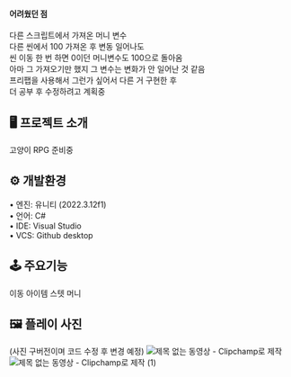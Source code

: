 
#### 어려웠던 점  
다른 스크립트에서 가져온 머니 변수  
다른 씬에서 100 가져온 후 변동 일어나도  
씬 이동 한 번 하면 0이던 머니변수도 100으로 돌아옴  
아마 그 가져오기만 했지 그 변수는 변화가 안 일어난 것 같음  
프리팹을 사용해서 그런가 싶어서 다른 거 구현한 후  
더 공부 후 수정하려고 계획중  
  
## 🖥 프로젝트 소개 

고양이 RPG 준비중 

## ⚙️ 개발환경  

• 엔진: 유니티 (2022.3.12f1)  
• 언어: C#  
• IDE: Visual Studio  
• VCS: Github desktop  

## 🕹 주요기능  

이동 아이템 스텟 머니

## 🖼 플레이 사진
(사진 구버전이며 코드 수정 후 변경 예정)
![제목 없는 동영상 - Clipchamp로 제작](https://github.com/SeungYeon04/SeungYeon04-SfartaGameATM1/assets/100332811/8e7185d7-23d6-480f-88f5-10b14b1aee10)  
![제목 없는 동영상 - Clipchamp로 제작 (1)](https://github.com/SeungYeon04/SeungYeon04-SfartaGameATM1/assets/100332811/4785ebde-29ec-4ba5-b783-0728c2866a08)   
  
